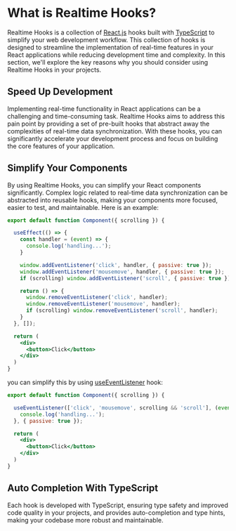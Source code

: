 # What is Realtime Hooks?

Realtime Hooks is a collection of [React.js](https://react.dev) hooks built with [TypeScript](https://www.typescriptlang.org) to simplify your web development workflow. This collection of hooks is designed to streamline the implementation of real-time features in your React applications while reducing development time and complexity. In this section, we'll explore the key reasons why you should consider using Realtime Hooks in your projects.

## Speed Up Development

Implementing real-time functionality in React applications can be a challenging and time-consuming task. Realtime Hooks aims to address this pain point by providing a set of pre-built hooks that abstract away the complexities of real-time data synchronization. With these hooks, you can significantly accelerate your development process and focus on building the core features of your application.

## Simplify Your Components

By using Realtime Hooks, you can simplify your React components significantly. Complex logic related to real-time data synchronization can be abstracted into reusable hooks, making your components more focused, easier to test, and maintainable. Here is an example:

```jsx
export default function Component({ scrolling }) {

  useEffect(() => {
    const handler = (event) => {
      console.log('handling...');
    }

    window.addEventListener('click', handler, { passive: true });
    window.addEventListener('mousemove', handler, { passive: true });
    if (scrolling) window.addEventListener('scroll', { passive: true });

    return () => {
      window.removeEventListener('click', handler);
      window.removeEventListener('mousemove', handler);
      if (scrolling) window.removeEventListener('scroll', handler);
    }
  }, []);

  return (
    <div>
      <button>Click</button>
    </div>
  )
}
```

you can simplify this by using [useEventListener](./useEventListener) hook:

```jsx
export default function Component({ scrolling }) {

  useEventListener(['click', 'mousemove', scrolling && 'scroll'], (event) => {
    console.log('handling...');
  }, { passive: true });

  return (
    <div>
      <button>Click</button>
    </div>
  )
}
```

## Auto Completion With TypeScript

Each hook is developed with TypeScript, ensuring type safety and improved code quality in your projects, and provides auto-completion and type hints, making your codebase more robust and maintainable.
